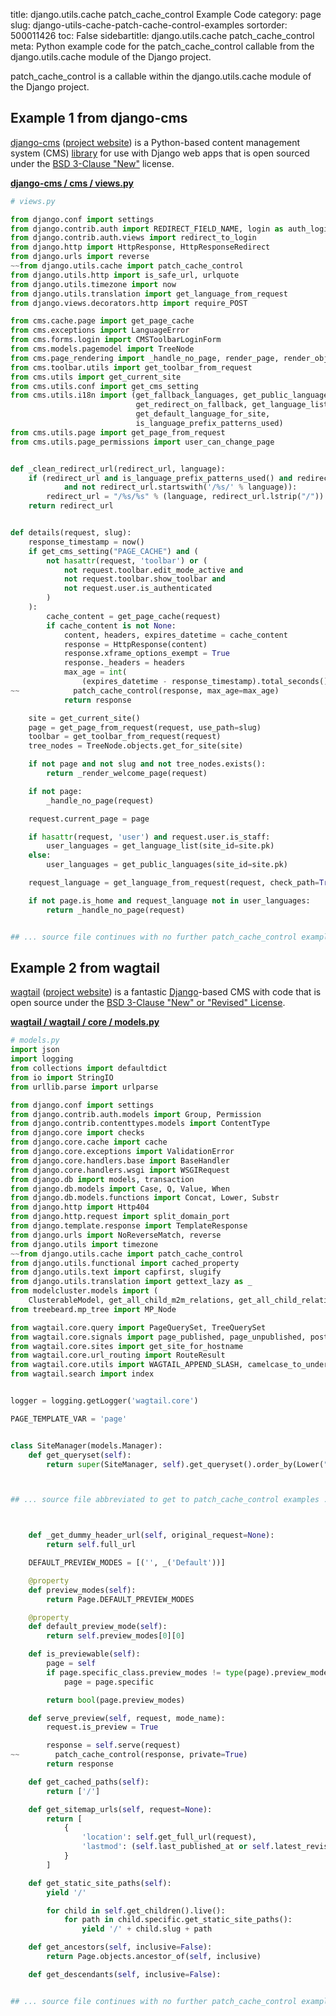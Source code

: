 title: django.utils.cache patch_cache_control Example Code
category: page
slug: django-utils-cache-patch-cache-control-examples
sortorder: 500011426
toc: False
sidebartitle: django.utils.cache patch_cache_control
meta: Python example code for the patch_cache_control callable from the django.utils.cache module of the Django project.


patch_cache_control is a callable within the django.utils.cache module of the Django project.


## Example 1 from django-cms
[django-cms](https://github.com/divio/django-cms)
([project website](https://www.django-cms.org/en/)) is a Python-based
content management system (CMS) [library](https://pypi.org/project/django-cms/)
for use with Django web apps that is open sourced under the
[BSD 3-Clause "New"](https://github.com/divio/django-cms/blob/develop/LICENSE)
license.

[**django-cms / cms / views.py**](https://github.com/divio/django-cms/blob/develop/cms/./views.py)

```python
# views.py

from django.conf import settings
from django.contrib.auth import REDIRECT_FIELD_NAME, login as auth_login
from django.contrib.auth.views import redirect_to_login
from django.http import HttpResponse, HttpResponseRedirect
from django.urls import reverse
~~from django.utils.cache import patch_cache_control
from django.utils.http import is_safe_url, urlquote
from django.utils.timezone import now
from django.utils.translation import get_language_from_request
from django.views.decorators.http import require_POST

from cms.cache.page import get_page_cache
from cms.exceptions import LanguageError
from cms.forms.login import CMSToolbarLoginForm
from cms.models.pagemodel import TreeNode
from cms.page_rendering import _handle_no_page, render_page, render_object_structure, _render_welcome_page
from cms.toolbar.utils import get_toolbar_from_request
from cms.utils import get_current_site
from cms.utils.conf import get_cms_setting
from cms.utils.i18n import (get_fallback_languages, get_public_languages,
                            get_redirect_on_fallback, get_language_list,
                            get_default_language_for_site,
                            is_language_prefix_patterns_used)
from cms.utils.page import get_page_from_request
from cms.utils.page_permissions import user_can_change_page


def _clean_redirect_url(redirect_url, language):
    if (redirect_url and is_language_prefix_patterns_used() and redirect_url[0] == "/"
            and not redirect_url.startswith('/%s/' % language)):
        redirect_url = "/%s/%s" % (language, redirect_url.lstrip("/"))
    return redirect_url


def details(request, slug):
    response_timestamp = now()
    if get_cms_setting("PAGE_CACHE") and (
        not hasattr(request, 'toolbar') or (
            not request.toolbar.edit_mode_active and
            not request.toolbar.show_toolbar and
            not request.user.is_authenticated
        )
    ):
        cache_content = get_page_cache(request)
        if cache_content is not None:
            content, headers, expires_datetime = cache_content
            response = HttpResponse(content)
            response.xframe_options_exempt = True
            response._headers = headers
            max_age = int(
                (expires_datetime - response_timestamp).total_seconds() + 0.5)
~~            patch_cache_control(response, max_age=max_age)
            return response

    site = get_current_site()
    page = get_page_from_request(request, use_path=slug)
    toolbar = get_toolbar_from_request(request)
    tree_nodes = TreeNode.objects.get_for_site(site)

    if not page and not slug and not tree_nodes.exists():
        return _render_welcome_page(request)

    if not page:
        _handle_no_page(request)

    request.current_page = page

    if hasattr(request, 'user') and request.user.is_staff:
        user_languages = get_language_list(site_id=site.pk)
    else:
        user_languages = get_public_languages(site_id=site.pk)

    request_language = get_language_from_request(request, check_path=True)

    if not page.is_home and request_language not in user_languages:
        return _handle_no_page(request)


## ... source file continues with no further patch_cache_control examples...

```


## Example 2 from wagtail
[wagtail](https://github.com/wagtail/wagtail)
([project website](https://wagtail.io/)) is a fantastic
[Django](/django.html)-based CMS with code that is open source
under the
[BSD 3-Clause "New" or "Revised" License](https://github.com/wagtail/wagtail/blob/master/LICENSE).

[**wagtail / wagtail / core / models.py**](https://github.com/wagtail/wagtail/blob/master/wagtail/core/models.py)

```python
# models.py
import json
import logging
from collections import defaultdict
from io import StringIO
from urllib.parse import urlparse

from django.conf import settings
from django.contrib.auth.models import Group, Permission
from django.contrib.contenttypes.models import ContentType
from django.core import checks
from django.core.cache import cache
from django.core.exceptions import ValidationError
from django.core.handlers.base import BaseHandler
from django.core.handlers.wsgi import WSGIRequest
from django.db import models, transaction
from django.db.models import Case, Q, Value, When
from django.db.models.functions import Concat, Lower, Substr
from django.http import Http404
from django.http.request import split_domain_port
from django.template.response import TemplateResponse
from django.urls import NoReverseMatch, reverse
from django.utils import timezone
~~from django.utils.cache import patch_cache_control
from django.utils.functional import cached_property
from django.utils.text import capfirst, slugify
from django.utils.translation import gettext_lazy as _
from modelcluster.models import (
    ClusterableModel, get_all_child_m2m_relations, get_all_child_relations)
from treebeard.mp_tree import MP_Node

from wagtail.core.query import PageQuerySet, TreeQuerySet
from wagtail.core.signals import page_published, page_unpublished, post_page_move, pre_page_move
from wagtail.core.sites import get_site_for_hostname
from wagtail.core.url_routing import RouteResult
from wagtail.core.utils import WAGTAIL_APPEND_SLASH, camelcase_to_underscore, resolve_model_string
from wagtail.search import index


logger = logging.getLogger('wagtail.core')

PAGE_TEMPLATE_VAR = 'page'


class SiteManager(models.Manager):
    def get_queryset(self):
        return super(SiteManager, self).get_queryset().order_by(Lower("hostname"))



## ... source file abbreviated to get to patch_cache_control examples ...



    def _get_dummy_header_url(self, original_request=None):
        return self.full_url

    DEFAULT_PREVIEW_MODES = [('', _('Default'))]

    @property
    def preview_modes(self):
        return Page.DEFAULT_PREVIEW_MODES

    @property
    def default_preview_mode(self):
        return self.preview_modes[0][0]

    def is_previewable(self):
        page = self
        if page.specific_class.preview_modes != type(page).preview_modes:
            page = page.specific

        return bool(page.preview_modes)

    def serve_preview(self, request, mode_name):
        request.is_preview = True

        response = self.serve(request)
~~        patch_cache_control(response, private=True)
        return response

    def get_cached_paths(self):
        return ['/']

    def get_sitemap_urls(self, request=None):
        return [
            {
                'location': self.get_full_url(request),
                'lastmod': (self.last_published_at or self.latest_revision_created_at),
            }
        ]

    def get_static_site_paths(self):
        yield '/'

        for child in self.get_children().live():
            for path in child.specific.get_static_site_paths():
                yield '/' + child.slug + path

    def get_ancestors(self, inclusive=False):
        return Page.objects.ancestor_of(self, inclusive)

    def get_descendants(self, inclusive=False):


## ... source file continues with no further patch_cache_control examples...

```


